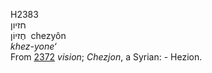<body>
  <p>H2383<br>  חזיון  <br> חֶזיוֹן  ‎  chezyôn  <br><i>khez-yone‘ </i><br>From <a href="h2372.htm">2372</a>  <i>vision</i>; <i>Chezjon</i>, a Syrian: - Hezion.<br></p>
 </body>